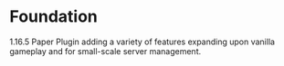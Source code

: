 # Foundation
1.16.5 Paper Plugin adding a variety of features expanding upon vanilla gameplay and for small-scale server management.
